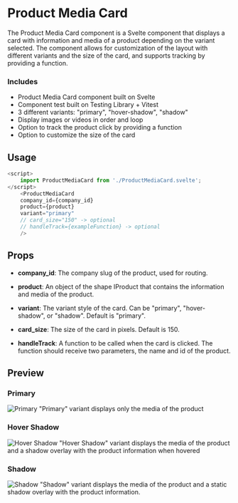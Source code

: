 # Product Media Card

The Product Media Card component is a Svelte component that displays a card with information and media of a product depending on the variant selected. The component allows for customization of the layout with different variants and the size of the card, and supports tracking by providing a function.

### Includes

- Product Media Card component built on Svelte
- Component test built on Testing Library + Vitest
- 3 different variants: "primary", "hover-shadow", "shadow"
- Display images or videos in order and loop
- Option to track the product click by providing a function
- Option to customize the size of the card

## Usage

```js
<script>
    import ProductMediaCard from './ProductMediaCard.svelte';
</script>
    <ProductMediaCard
    company_id={company_id}
    product={product}
    variant="primary"
    // card_size="150" -> optional
    // handleTrack={exampleFunction} -> optional
    />

```

## Props

- **company_id**: The company slug of the product, used for routing.

- **product**: An object of the shape IProduct that contains the information and media of the product.

- **variant**: The variant style of the card. Can be "primary", "hover-shadow", or "shadow". Default is "primary".

- **card_size**: The size of the card in pixels. Default is 150.

- **handleTrack**: A function to be called when the card is clicked. The function should receive two parameters, the name and id of the product.

## Preview

### Primary

![Primary](https://i.imgur.com/Gi42J0F.png)
"Primary" variant displays only the media of the product

### Hover Shadow

![Hover Shadow](https://i.imgur.com/IyleKGe.gif)
"Hover Shadow" variant displays the media of the product and a shadow overlay with the product information when hovered

### Shadow

![Shadow](https://i.imgur.com/G5k4U9g.png)
"Shadow" variant displays the media of the product and a static shadow overlay with the product information.
